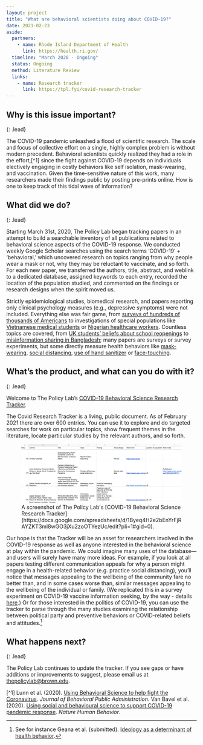```yaml
---
layout: project
title: "What are behavioral scientists doing about COVID-19?"
date: 2021-02-23
aside:
  partners:
    - name: Rhode Island Department of Health
      link: https://health.ri.gov/
  timeline: "March 2020 - Ongoing"
  status: Ongoing
  method: Literature Review
  links:
    - name: Research tracker
      link: https://tpl.fyi/covid-research-tracker
---
```


## Why is this issue important?
{: .lead}

The COVID-19 pandemic unleashed a flood of scientific research. The scale and focus of collective effort on a single, highly complex problem is without modern precedent. Behavioral scientists quickly realized they had a role in the effort,[^1] since the fight against COVID-19 depends on individuals electively engaging in costly behaviors like self isolation, mask-wearing, and vaccination. Given the time-sensitive nature of this work, many researchers made their findings public by posting pre-prints online. How is one to keep track of this tidal wave of information?

## What did we do?
{: .lead}

Starting March 31st, 2020, The Policy Lab began tracking papers in an attempt to build a searchable inventory of all publications related to behavioral science aspects of the COVID-19 response. We  conducted weekly Google Scholar searches using the search terms ‘COVID-19’ + ‘behavioral,’ which uncovered research on topics ranging from why people wear a mask or not, why they may be reluctant to vaccinate, and so forth. For each new paper, we transferred the authors, title, abstract, and weblink to a dedicated database, assigned keywords to each entry, recorded the location of the population studied, and commented on the findings or research designs when the spirit moved us.

Strictly epidemiological studies, biomedical research, and papers reporting only clinical psychology measures (e.g., depressive symptoms) were not included. Everything else was fair game, from [surveys of hundreds of thousands of Americans](https://advances.sciencemag.org/content/7/2/eabd7204) to investigations of special populations like [Vietnamese medical students](https://www.mdpi.com/1660-4601/17/11/4164) or [Nigerian healthcare workers](https://www.researchgate.net/profile/Ogolodom_Mp/publication/342452304_Knowledge_Attitudes_and_Fears_of_HealthCare_Workers_towards_the_Corona_Virus_Disease_COVID-19_Pandemic_in_South-South_Nigeria/links/5ef4f1804585155050726f5b/Knowledge-Attitudes-and-Fears-of-HealthCare-Workers-towards-the-Corona-Virus-Disease-COVID-19-Pandemic-in-South-South-Nigeria.pdf). Countless topics are covered, from [UK students’ beliefs about school reopenings](https://osf.io/preprints/socarxiv/mdjsn/) to [misinformation sharing in Bangladesh](https://arxiv.org/abs/2004.09600); many papers are surveys or survey experiments, but some directly measure health behaviors like [mask-wearing](https://www.medrxiv.org/content/10.1101/2020.07.13.20152736v3), [social distancing](https://osf.io/mjg2f), [use of hand sanitizer](https://www.researchgate.net/profile/Hilde_Mobekk/publication/345629030_BSP-Journal_Special-Online-Covid_Mobekk-Stokke/links/5fa95b6292851cc286a0847e/BSP-Journal-Special-Online-Covid-Mobekk-Stokke.pdf) or [face-touching](https://www.sciencedirect.com/science/article/pii/S0196655320307744?casa_token=2yGKP56eGrMAAAAA:Bss6aUZPq0JrbRoLt42wS5WZneChNGr7aFzKZJkpED1ljRA66QnYj0PKy8szcW9mdsWf0RcLbQ).


## What’s the product, and what can you do with it?
{: .lead}

Welcome to The Policy Lab’s [COVID-19 Behavioral Science Research Tracker](http://tpl.fyi/covid-research-tracker).

The Covid Research Tracker is a living, public document. As of February 2021 there are over 600 entries. You can use it to explore and do targeted searches for work on particular topics, show frequent themes in the literature, locate particular studies by the relevant authors, and so forth.

<figure>
  <img class="img--rwd" src="/assets/img/projects/2021-02-23-covid-heavioral-tracker.png" alt="Screenshot of the COVID-19 Behavioral Science Research Tracker">
  <figcaption>A screenshot of The Policy Lab's [COVID-19 Behavioral Science Research Tracker](https://docs.google.com/spreadsheets/d/1Byeq4H2e2bEnYrFjRAYZKT3ml8wGO3jXu2zoOTYezUc/edit?pli=1#gid=0).</figcaption>
</figure>

Our hope is that the Tracker will be an asset for researchers involved in the COVID-19 response as well as anyone interested in the behavioral science at play within the pandemic. We could imagine many uses of the database—and users will surely have many more ideas. For example, if you look at all papers testing different communication appeals for why a person might engage in a health-related behavior (e.g. practice social distancing), you’ll notice that messages appealing to the wellbeing of the community fare no better than, and in some cases worse than, similar messages appealing to the wellbeing of the individual or family. (We replicated this in a survey experiment on COVID-19 vaccine information seeking, by the way - details [here](https://osf.io/ydpnu/).) Or for those interested in the politics of COVID-19, you can use the tracker to parse through the many studies examining the relationship between political party and preventive behaviors or COVID-related beliefs and attitudes.[^2]

## What happens next?
{: .lead}

The Policy Lab continues to update the tracker. If you see gaps or have additions or improvements to suggest, please email us at [thepolicylab@brown.edu](mailto:thepolicylab@brown.edu).

[^1] Lunn et al. (2020). [Using Behavioral Science to help fight the Coronavirus](http://www.journal-bpa.org/index.php/jbpa/article/view/147). _Journal of Behavioral Public Administration_. Van Bavel et al. (2020). [Using social and behavioural science to support COVID-19 pandemic response](https://www.nature.com/articles/s41562-020-0884-z.). _Nature Human Behavior_.

[^2]: See for instance Geana et al. (submitted). [Ideology as a determinant of health behavior](https://osf.io/87qcn).

